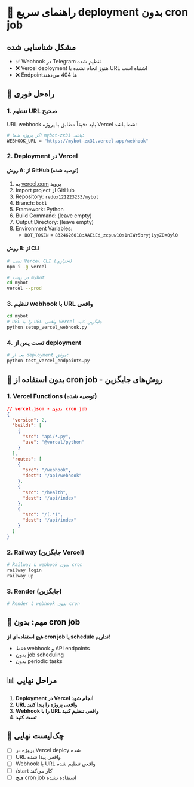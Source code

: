 # 🚀 راهنمای سریع deployment بدون cron job

## مشکل شناسایی شده
- ✅ Webhook در Telegram تنظیم شده
- ❌ Vercel deployment هنوز انجام نشده یا URL اشتباه است
- ❌ Endpointها 404 می‌دهند

## 🔧 راه‌حل فوری

### 1. تنظیم URL صحیح
URL webhook باید دقیقاً مطابق با پروژه Vercel شما باشد:
```bash
# اگر پروژه شما mybot-zx31 باشد:
WEBHOOK_URL = "https://mybot-zx31.vercel.app/webhook"
```

### 2. Deployment در Vercel

#### روش A: از GitHub (توصیه شده)
1. به [vercel.com](https://vercel.com) بروید
2. Import project از GitHub
3. Repository: `redox121223233/mybot`
4. Branch: `bot1`
5. Framework: Python
6. Build Command: (leave empty)
7. Output Directory: (leave empty)
8. Environment Variables:
   - `BOT_TOKEN` = `8324626018:AAEiEd_zcpuw10s1nIWr5bryj1yyZDX0yl0`

#### روش B: از CLI
```bash
# نصب Vercel CLI (اختیاری)
npm i -g vercel

# در پوشه mybot
cd mybot
vercel --prod
```

### 3. تنظیم webhook با URL واقعی
```bash
cd mybot
# URL را با URL واقعی Vercel جایگزین کنید
python setup_vercel_webhook.py
```

### 4. تست پس از deployment
```bash
# بعد از deployment موفق:
python test_vercel_endpoints.py
```

## 🔧 بدون استفاده از cron job - روش‌های جایگزین

### 1. Vercel Functions (توصیه شده)
```json
// vercel.json - بدون cron job
{
  "version": 2,
  "builds": [
    {
      "src": "api/*.py",
      "use": "@vercel/python"
    }
  ],
  "routes": [
    {
      "src": "/webhook",
      "dest": "/api/webhook"
    },
    {
      "src": "/health",
      "dest": "/api/index"
    },
    {
      "src": "/(.*)",
      "dest": "/api/index"
    }
  ]
}
```

### 2. Railway (جایگزین Vercel)
```bash
# Railway با webhook بدون cron
railway login
railway up
```

### 3. Render (جایگزین)
```bash
# Render با webhook بدون cron
```

## 🚨 مهم: بدون cron job
**هیچ استفاده‌ای از cron job یا schedule نداریم!**
- فقط webhook و API endpoints
- بدون job scheduling
- بدون periodic tasks

## 📊 مراحل نهایی

1. **Deployment در Vercel انجام شود**
2. **URL واقعی پروژه را پیدا کنید**
3. **Webhook را با URL واقعی تنظیم کنید**
4. **تست کنید**

## 🎯 چک‌لیست نهایی
- [ ] پروژه در Vercel deploy شده
- [ ] URL واقعی پیدا شده
- [ ] Webhook با URL واقعی تنظیم شده
- [ ] /start کار می‌کند
- [ ] هیچ cron job استفاده نشده